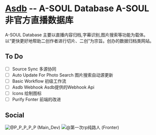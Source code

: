 # [Asdb](https://asdb.live) -- A-SOUL Database  A-SOUL 非官方直播数据库 

A-SOUL Database 主要以直播内容归档,字幕识别,图片搜索等功能为载体。  
以“更快更好地帮助二创作者进行切片、二创”为宗旨。创办的数据归档类网站。    

## To Do
 - [ ] Source Sync 多源协同
 - [ ] Auto Update For Photo Search 图片搜索自动源更新
 - [ ] Basic Workflow 初级工作流
 - [ ] Asdb Webhook Asdb提供的Webhook Api
 - [ ] Icons 绘制图标
 - [ ] Purify Fonter 前端的改进

## Social
![@P_P_P_P_P (Main_Dev) ](https://i2.hdslb.com/bfs/face/2711a8d6cf4e05945e20c3ececcab2e660c3471f.jpg) ![@第一次rp纯路人 (Fronter) ](https://i0.hdslb.com/bfs/face/1e5c606a9f9c1db1a5d55a8ee92f2bfd1e498d68.jpg)  
